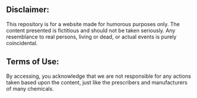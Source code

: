 
## Disclaimer: 

This repository is for a website made for humorous purposes only. The content presented is fictitious and should not be taken seriously. Any resemblance to real persons, living or dead, or actual events is purely coincidental.

## Terms of Use: 

By accessing, you acknowledge that we are not responsible for any actions taken based upon the content, just like the prescribers and manufacturers of many chemicals.
